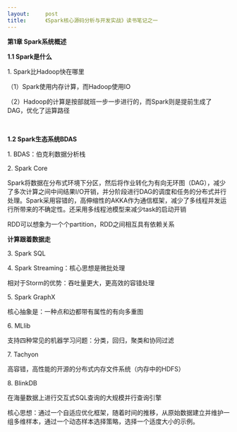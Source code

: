 ```yaml
---
layout:     post
title:      《Spark核心源码分析与开发实战》读书笔记之一
---
```

<div id="article_content" class="article_content clearfix csdn-tracking-statistics" data-pid="blog" data-mod="popu_307" data-dsm="post">
								            <link rel="stylesheet" href="https://csdnimg.cn/release/phoenix/template/css/ck_htmledit_views-f76675cdea.css">
						<div class="htmledit_views" id="content_views">
                <p style="margin-left:0pt;"><strong><strong>第1章 Spark系统概述</strong></strong></p>

<p style="margin-left:0pt;"><strong><strong>1.1 Spark是什么</strong></strong></p>

<p style="margin-left:0pt;">1. Spark比Hadoop快在哪里</p>

<p style="margin-left:0pt;">（1）Spark使用内存计算，而Hadoop使用IO</p>

<p style="margin-left:0pt;">（2）Hadoop的计算是按部就班一步一步进行的，而Spark则是提前生成了DAG，优化了运算路径</p>

<p style="margin-left:0pt;"> </p>

<p style="margin-left:0pt;"><strong><strong>1.2 Spark生态系统BDAS</strong></strong></p>

<p style="margin-left:0pt;">1. BDAS：伯克利数据分析栈</p>

<p style="margin-left:0pt;">2. Spark Core</p>

<p style="margin-left:0pt;">Spark将数据在分布式环境下分区，然后将作业转化为有向无环图（DAG），减少了多次计算之间中间结果I/O开销，并分阶段进行DAG的调度和任务的分布式并行处理。Spark采用容错的，高伸缩性的AKKA作为通信框架，减少了多线程并发运行所带来的不确定性。还采用多线程池模型来减少task的启动开销</p>

<p style="margin-left:0pt;">RDD可以想象为一个个partition，RDD之间相互具有依赖关系</p>

<p style="margin-left:0pt;"><strong><strong>计算跟着数据走</strong></strong></p>

<p style="margin-left:0pt;">3. Spark SQL</p>

<p style="margin-left:0pt;">4. Spark Streaming：核心思想是微批处理</p>

<p style="margin-left:0pt;">相对于Storm的优势：吞吐量更大，更高效的容错处理</p>

<p style="margin-left:0pt;">5. Spark GraphX</p>

<p style="margin-left:0pt;">核心抽象是：一种点和边都带有属性的有向多重图</p>

<p style="margin-left:0pt;">6. MLlib</p>

<p style="margin-left:0pt;">支持四种常见的机器学习问题：分类，回归，聚类和协同过滤</p>

<p style="margin-left:0pt;">7. Tachyon</p>

<p style="margin-left:0pt;">高容错，高性能的开源的分布式内存文件系统（内存中的HDFS）</p>

<p style="margin-left:0pt;">8. BlinkDB</p>

<p style="margin-left:0pt;">在海量数据上进行交互式SQL查询的大规模并行查询引擎</p>

<p style="margin-left:0pt;">核心思想：通过一个自适应优化框架，随着时间的推移，从原始数据建立并维护一组多维样本，通过一个动态样本选择策略，选择一个适度大小的示例。</p>            </div>
                </div>